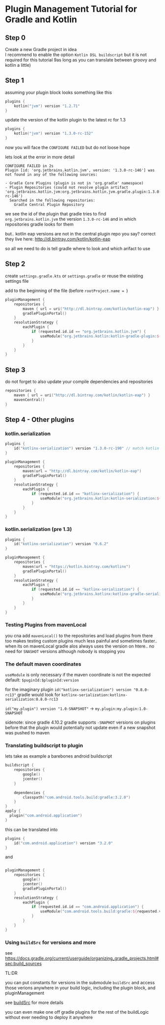 # Plugin Management Tutorial for Gradle and Kotlin

## Step 0

Create a new Gradle project in idea  
I recommend to enable the option `Kotlin DSL buildscript` 
but it is not required for this tutorial 9as long as you can translate between groovy and kotlin a little)

## Step 1

assuming your plugin block looks something like this
```kotlin
plugins {
    kotlin("jvm") version "1.2.71"
}
```

update the version of the kotlin plugin to the latest rc for 1.3


```kotlin
plugins {
    kotlin("jvm") version "1.3.0-rc-152"
}
```

now you will face the `CONFIGURE FAILED` but do not loose hope

lets look at the error in more detail

```
CONFIGURE FAILED in 2s
Plugin [id: 'org.jetbrains.kotlin.jvm', version: '1.3.0-rc-146'] was not found in any of the following sources:

- Gradle Core Plugins (plugin is not in 'org.gradle' namespace)
- Plugin Repositories (could not resolve plugin artifact 'org.jetbrains.kotlin.jvm:org.jetbrains.kotlin.jvm.gradle.plugin:1.3.0-rc-146')
  Searched in the following repositories:
    Gradle Central Plugin Repository
```

we see the id of the plugin that gradle tries to find `org.jetbrains.kotlin.jvm`
the version `1.3.0-rc-146` and in which repositories gradle looks for them

but.. kotlin eap versions are not in the central plugin repo you say? correct
they live here: http://dl.bintray.com/kotlin/kotlin-eap

so all we need to do is tell gradle where to look and which arifact to use

## Step 2

create `settings.gradle.kts` or `settings.gradle` or reuse the existing settings file

add to the beginning of the file (before `rootProject.name = `)

```kotlin
pluginManagement {
    repositories {
        maven { url = uri("http://dl.bintray.com/kotlin/kotlin-eap") }
        gradlePluginPortal()
    }
    resolutionStrategy {
        eachPlugin {
            if (requested.id.id == "org.jetbrains.kotlin.jvm") {
                useModule("org.jetbrains.kotlin:kotlin-gradle-plugin:${requested.version}")
            }
        }
    }
}
```

## Step 3

do not forget to also update your compile dependencies and repositories

```kotlin
repositories {
    maven { url = uri("http://dl.bintray.com/kotlin/kotlin-eap") }
    mavenCentral()
}
```

## Step 4 - Other plugins

### kotlin.serialization

```kotlin
plugins {
    id("kotlinx-serialization") version "1.3.0-rc-190" // match kotlin version
}
```

```kotlin
pluginManagement {
    repositories {
        maven(url = "http://dl.bintray.com/kotlin/kotlin-eap")
        gradlePluginPortal()
    }
    resolutionStrategy {
        eachPlugin {
            if (requested.id.id == "kotlinx-serialization") {
                useModule("org.jetbrains.kotlin:kotlin-serialization:${requested.version}")
            }
        }
    }
}
```

### kotlin.serialization (pre 1.3)

```kotlin
plugins {
    id("kotlinx-serialization") version "0.6.2"
}
```

```kotlin
pluginManagement {
    repositories {
        maven(url = "https://kotlin.bintray.com/kotlinx")
        gradlePluginPortal()
    }
    resolutionStrategy {
        eachPlugin {
            if (requested.id.id == "kotlinx-serialization") {
                useModule("org.jetbrains.kotlinx:kotlinx-gradle-serialization-plugin:${requested.version}")
            }
        }
    }
}
```

### Testing Plugins from mavenLocal

you cna add `mavenLocal()` to the repositories and load plugins from there too
makes testing custom plugins much less painful and sometimes faster..
when its on mavenLocal gradle alos always uses the version on htere.. no need for `SNASHOT` versions
although nobody is stopping you

### The default maven coordinates

`useModule` is only necessary if the maven coordinate is not the expected default:
`$puginId:$pluginId:version`

for the imaginary plugin `id("kotlinx-serialization") version "0.8.0-rc13"`
gradle would look for `kotlinx-serialization:kotlinx-serialization:0.8.0-rc13`

`id("my.plugin") version "1.0-SNAPSHOT"` -> `my.plugin:my.plugin:1.0-SNAPSHOT`

sidenote: since gradle 4.10.2 gradle supports `-SNAPHOT` versions on plugins
before that the plugin would potentially not update even if a new snapshot was pushed to maven

### Translating buildscript to plugin

lets take as example a barebones android buildscript

```kotlin
buildscript {
    repositories {
        google()
        jcenter()
    }
    
    dependencies {
        classpath("com.android.tools.build:gradle:3.2.0")
    }
}
apply {
  plugin("com.android.application")
} 
```

this can be translated into

```kotlin
plugins {
    id("com.android.application") version "3.2.0"
}
```

and 

```kotlin

pluginManagement {
    repositories {
        google()
        jcenter()
        gradlePluginPortal()
    }
    resolutionStrategy {
        eachPlugin {
            if (requested.id.id == "com.android.application") {
                useModule("com.android.tools.build:gradle:${requested.version}")
            }
        }
    }
}
```

### Using `buildSrc` for versions and more

see https://docs.gradle.org/current/userguide/organizing_gradle_projects.html#sec:build_sources

TL:DR

you can put constants for versions in the submodule `buildSrc`
and access those verions anywhere in your build logic, including the plugin block, and pluginManagement

see [buildSrc](https://github.com/NikkyAI/PluginManagementTutorial/tree/master/buildSrc) for more details

you can even make one off gradle plugins for the rest of the buildLogic without ever needing to deploy it anywhere
